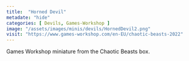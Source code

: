 ```yaml
---
title:  "Horned Devil"
metadate: "hide"
categories: [ Devils, Games-Workshop ]
image: "/assets/images/minis/devils/HornedDevil2.png"
visit: "https://www.games-workshop.com/en-EU/chaotic-beasts-2022"
---
```

Games Workshop miniature from the Chaotic Beasts box.